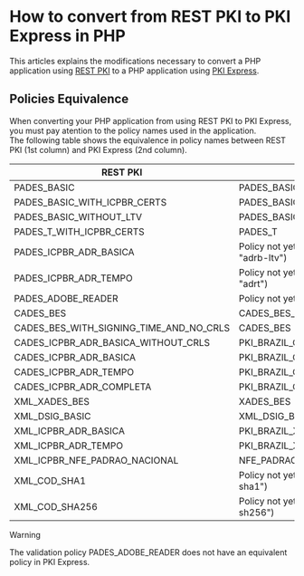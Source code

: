# How to convert from REST PKI to PKI Express in PHP
This articles explains the modifications necessary to convert a PHP application using [REST PKI](../../rest-pki/index.md) to a PHP application using [PKI Express](../index.md).

## Policies Equivalence
When converting your PHP application from using REST PKI to PKI Express, you must pay atention to the policy names used in the application.  
The following table shows the equivalence in policy names between REST PKI (1st column) and PKI Express (2nd column). 

| REST PKI                                | PKI Express                                                             |
|-----------------------------------------|-------------------------------------------------------------------------|
| PADES_BASIC                             | PADES_BASIC_WITH_LTV                                                    |
| PADES_BASIC_WITH_ICPBR_CERTS            | PADES_BASIC_WITH_LTV                                                    |
| PADES_BASIC_WITHOUT_LTV                 | PADES_BASIC                                                             |
| PADES_T_WITH_ICPBR_CERTS                | PADES_T                                                                 |
| PADES_ICPBR_ADR_BASICA                  | Policy not yet avaliable (the equivalent constant would be "adrb-ltv")  |
| PADES_ICPBR_ADR_TEMPO                   | Policy not yet avaliable (the equivalent constant would be "adrt")      |
| PADES_ADOBE_READER                      | Policy not yet avaliable                                                |
| CADES_BES                               | CADES_BES_WITH_REVOCATION_VALUES                                        |
| CADES_BES_WITH_SIGNING_TIME_AND_NO_CRLS | CADES_BES                                                               |
| CADES_ICPBR_ADR_BASICA_WITHOUT_CRLS     | PKI_BRAZIL_CADES_ADR_BASICA                                             |
| CADES_ICPBR_ADR_BASICA                  | PKI_BRAZIL_CADES_ADR_BASICA_WITH_REVOCATION_VALUES                      |
| CADES_ICPBR_ADR_TEMPO                   | PKI_BRAZIL_CADES_ADR_TEMPO                                              |
| CADES_ICPBR_ADR_COMPLETA                | PKI_BRAZIL_CADES_ADR_COMPLETA                                           |
| XML_XADES_BES                           | XADES_BES                                                               |
| XML_DSIG_BASIC                          | XML_DSIG_BASIC                                                          |
| XML_ICPBR_ADR_BASICA                    | PKI_BRAZIL_XML_ADR_BASICA                                               |
| XML_ICPBR_ADR_TEMPO                     | PKI_BRAZIL_XML_ADR_TEMPO                                                |
| XML_ICPBR_NFE_PADRAO_NACIONAL           | NFE_PADRAO_NACIONAL                                                     |
| XML_COD_SHA1                            | Policy not yet avaliable (the equivalent constant would be "cod-sha1")  |
| XML_COD_SHA256                          | Policy not yet avaliable (the equivalent constant would be "cod-sh256") |

> [!WARNING]
> The validation policy PADES_ADOBE_READER does not have an equivalent policy in PKI Express.
